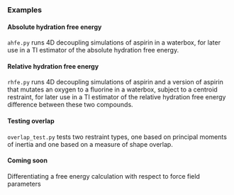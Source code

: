### Examples

#### Absolute hydration free energy

`ahfe.py` runs 4D decoupling simulations of aspirin in a waterbox, for later use in a TI estimator of the absolute hydration free energy.

#### Relative hydration free energy

`rhfe.py` runs 4D decoupling simulations of aspirin and a version of aspirin that mutates an oxygen to a fluorine in a waterbox, subject to a centroid restraint, for later use in a TI estimator of the relative hydration free energy difference between these two compounds.

#### Testing overlap

`overlap_test.py` tests two restraint types, one based on principal moments of inertia and one based on a measure of shape overlap.

#### Coming soon

Differentiating a free energy calculation with respect to force field parameters